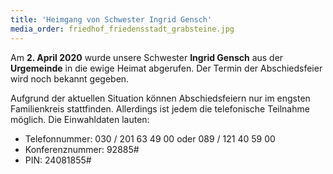```yaml
---
title: 'Heimgang von Schwester Ingrid Gensch'
media_order: friedhof_friedensstadt_grabsteine.jpg
---
```


Am **2. April 2020** wurde unsere Schwester **Ingrid Gensch** aus der **Urgemeinde** in die ewige Heimat abgerufen. Der Termin der Abschiedsfeier wird noch bekannt gegeben.

Aufgrund der aktuellen Situation können Abschiedsfeiern nur im engsten Familienkreis stattfinden. Allerdings ist jedem die telefonische Teilnahme möglich. Die Einwahldaten lauten:
* Telefonnummer: 030 / 201 63 49 00 oder 089 / 121 40 59 00
* Konferenznummer: 92885#
* PIN: 24081855#